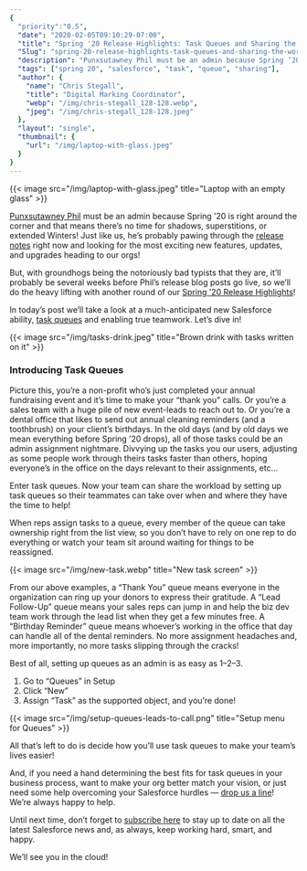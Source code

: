```yaml
---
{
  "priority":"0.5",
  "date": "2020-02-05T09:10:29-07:00",
  "title": "Spring '20 Release Highlights: Task Queues and Sharing the Work",
  "Slug": "spring-20-release-highlights-task-queues-and-sharing-the-work",
  "description": "Punxsutawney Phil must be an admin because Spring ’20 is right around the corner and that means there’s no time for shadows, superstitions, or extended Winters! ",
  "tags": ["spring 20", "salesforce", "task", "queue", "sharing"],
  "author": {
    "name": "Chris Stegall",
    "title": "Digital Marking Coordinator",
    "webp": "/img/chris-stegall_128-128.webp",
    "jpeg": "/img/chris-stegall_128-128.jpeg"
  },
  "layout": "single",
  "thumbnail": {
    "url": "/img/laptop-with-glass.jpeg"
  }
}
---
```



{{< image src="/img/laptop-with-glass.jpeg" title="Laptop with an empty glass" >}}

[Punxsutawney Phil](https://weather.com/news/news/2020-01-30-groundhog-day-punxsutawney-phil-did-he-see-his-shadow) must be an admin because Spring ’20 is right around the corner and that means there’s no time for shadows, superstitions, or extended Winters! Just like us, he’s probably pawing through the [release notes](https://releasenotes.docs.salesforce.com/en-us/spring20/release-notes/salesforce_release_notes.htm) right now and looking for the most exciting new features, updates, and upgrades heading to our orgs!

But, with groundhogs being the notoriously bad typists that they are, it’ll probably be several weeks before Phil’s release blog posts go live, so we’ll do the heavy lifting with another round of our [Spring ’20 Release Highlights](https://medium.com/tag/release-highlights/archive)!

In today’s post we’ll take a look at a much-anticipated new Salesforce ability, [task queues](https://releasenotes.docs.salesforce.com/en-us/spring20/release-notes/rn_sales_productivity_activities_task_queues.htm) and enabling true teamwork. Let’s dive in!

{{< image src="/img/tasks-drink.jpeg" title="Brown drink with tasks written on it" >}}

### Introducing Task Queues

Picture this, you’re a non-profit who’s just completed your annual fundraising event and it’s time to make your “thank you” calls. Or you’re a sales team with a huge pile of new event-leads to reach out to. Or you’re a dental office that likes to send out annual cleaning reminders (and a toothbrush) on your client’s birthdays. In the old days (and by old days we mean everything before Spring ’20 drops), all of those tasks could be an admin assignment nightmare. Divvying up the tasks you our users, adjusting as some people work through theirs tasks faster than others, hoping everyone’s in the office on the days relevant to their assignments, etc…

Enter task queues. Now your team can share the workload by setting up task queues so their teammates can take over when and where they have the time to help!

When reps assign tasks to a queue, every member of the queue can take ownership right from the list view, so you don’t have to rely on one rep to do everything or watch your team sit around waiting for things to be reassigned.

{{< image src="/img/new-task.webp" title="New task screen" >}}

From our above examples, a “Thank You” queue means everyone in the organization can ring up your donors to express their gratitude. A “Lead Follow-Up” queue means your sales reps can jump in and help the biz dev team work through the lead list when they get a few minutes free. A “Birthday Reminder” queue means whoever’s working in the office that day can handle all of the dental reminders. No more assignment headaches and, more importantly, no more tasks slipping through the cracks!

Best of all, setting up queues as an admin is as easy as 1–2–3.

1. Go to “Queues” in Setup
2. Click “New”
3. Assign “Task” as the supported object, and you’re done!

{{< image src="/img/setup-queues-leads-to-call.png" title="Setup menu for Queues" >}}

All that’s left to do is decide how you’ll use task queues to make your team’s lives easier!

And, if you need a hand determining the best fits for task queues in your business process, want to make your org better match your vision, or just need some help overcoming your Salesforce hurdles — [drop us a line](/contact)! We’re always happy to help.

Until next time, don’t forget to [subscribe here](https://pardot.mkpartners.com/Subscribe) to stay up to date on all the latest Salesforce news and, as always, keep working hard, smart, and happy.

We’ll see you in the cloud!

